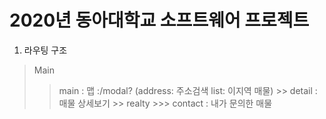 # 2020년 동아대학교 소프트웨어 프로젝트

1. 라우팅 구조

> Main
>> main : 맵 :/modal? (address: 주소검색 list: 이지역 매물)
    >> detail : 매물 상세보기
    >> realty 
        >>> contact : 내가 문의한 매물
